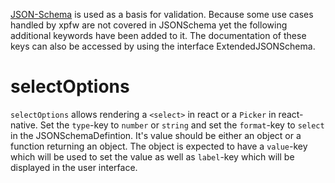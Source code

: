 [JSON-Schema](https://jsonschema.org) is used as a basis for validation.
Because some use cases handled by xpfw are not covered in JSONSchema yet the following additional keywords have been added to it.
The documentation of these keys can also be accessed by using the interface ExtendedJSONSchema.

#  selectOptions
`selectOptions` allows rendering a `<select>` in react or a `Picker` in react-native.
Set the `type`-key to `number` or `string` and set the `format`-key to `select` in the JSONSchemaDefintion.
It's value should be either an object or a function returning an object.
The object is expected to have a `value`-key which will be used to set the value as well as `label`-key which will be displayed in the user interface.